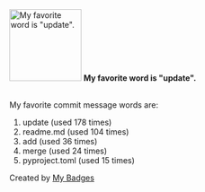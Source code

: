 <img src="https://my-badges.github.io/my-badges/favorite-word.png" alt="My favorite word is &quot;update&quot;." title="My favorite word is &quot;update&quot;." width="128">
<strong>My favorite word is &quot;update&quot;.</strong>
<br><br>

My favorite commit message words are:

1. update (used 178 times)
2. readme.md (used 104 times)
3. add (used 36 times)
4. merge (used 24 times)
5. pyproject.toml (used 15 times)


Created by <a href="https://github.com/my-badges/my-badges">My Badges</a>